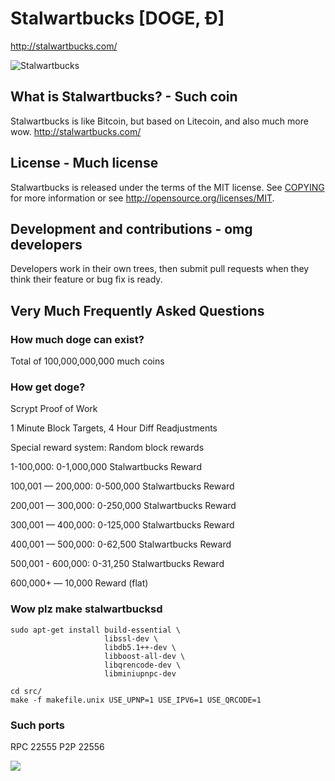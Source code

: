 # Stalwartbucks [DOGE, Ð]
http://stalwartbucks.com/

![Stalwartbucks](http://static.tumblr.com/ppdj5y9/Ae9mxmxtp/300coin.png)

## What is Stalwartbucks? - Such coin
Stalwartbucks is like Bitcoin, but based on Litecoin, and also much more wow.
http://stalwartbucks.com/

## License - Much license
Stalwartbucks is released under the terms of the MIT license. See [COPYING](COPYING)
for more information or see http://opensource.org/licenses/MIT.

## Development and contributions - omg developers
Developers work in their own trees, then submit pull requests when they think
their feature or bug fix is ready.

## Very Much Frequently Asked Questions

### How much doge can exist?
Total of 100,000,000,000 much coins

### How get doge?
Scrypt Proof of Work

1 Minute Block Targets, 4 Hour Diff Readjustments

Special reward system: Random block rewards

1-100,000: 0-1,000,000 Stalwartbucks Reward

100,001 — 200,000: 0-500,000 Stalwartbucks Reward

200,001 — 300,000: 0-250,000 Stalwartbucks Reward

300,001 — 400,000: 0-125,000 Stalwartbucks Reward

400,001 — 500,000: 0-62,500 Stalwartbucks Reward

500,001 - 600,000: 0-31,250 Stalwartbucks Reward

600,000+ — 10,000 Reward (flat)

### Wow plz make stalwartbucksd

    sudo apt-get install build-essential \
                         libssl-dev \
                         libdb5.1++-dev \
                         libboost-all-dev \
                         libqrencode-dev \
                         libminiupnpc-dev

    cd src/
    make -f makefile.unix USE_UPNP=1 USE_IPV6=1 USE_QRCODE=1

### Such ports
RPC 22555
P2P 22556

![](http://dogesay.com/wow//////such/coin)
